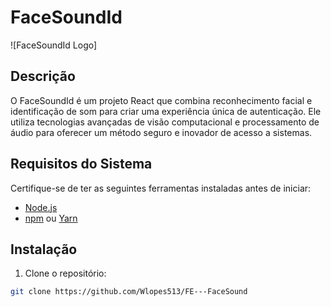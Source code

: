 # FaceSoundId

![FaceSoundId Logo]

## Descrição

O FaceSoundId é um projeto React que combina reconhecimento facial e identificação de som para criar uma experiência única de autenticação. Ele utiliza tecnologias avançadas de visão computacional e processamento de áudio para oferecer um método seguro e inovador de acesso a sistemas.

## Requisitos do Sistema

Certifique-se de ter as seguintes ferramentas instaladas antes de iniciar:

- [Node.js](https://nodejs.org/)
- [npm](https://www.npmjs.com/) ou [Yarn](https://yarnpkg.com/)

## Instalação

1. Clone o repositório:

```bash
git clone https://github.com/Wlopes513/FE---FaceSound